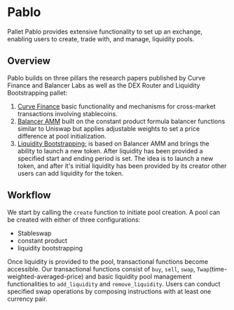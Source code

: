 # Pablo
Pallet Pablo provides extensive functionality to set up an exchange, enabling users to create, trade with, and manage, liquidity pools.


## Overview
Pablo builds on three pillars the research papers published by Curve Finance and Balancer Labs as well as the DEX Router and Liquidity Bootstrapping pallet:
1. [Curve Finance](https://curve.fi/files/stableswap-paper.pdf) basic functionality and mechanisms for cross-market transactions involving stablecoins.
2. [Balancer AMM](https://balancer.fi/whitepaper.pdf) built on the constant product formula balancer functions similar to Uniswap but applies adjustable weights to set a price difference at pool initialization.
3. [Liquidity Bootstrapping;](../../book/src/pallets/liquidity-bootstrapping.md) is based on Balancer AMM and brings the ability to launch a new token. After liquidity has been provided a specified start and ending period is set.
   The idea is to launch a new token, and after it's initial liquidity has been provided by its creator other users can add liquidity for the token.

## Workflow
We start by calling the `create` function to initiate pool creation. A pool can be created with either of three configurations: 
- Stableswap
- constant product
- liquidity bootstrapping

Once liquidity is provided to the pool, transactional functions become accessible.
Our transactional functions consist of `buy`, `sell`, `swap`, `Twap`(time-weighted-averaged-price) and basic liquidity pool management functionalities to `add_liquidity` and `remove_liquidity`.
Users can conduct specified swap operations by composing instructions with at least one currency pair.